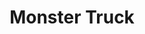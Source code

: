 ---
title: "Monster Truck"
summary: "Monster Truck are a Canadian hard rock band from Hamilton, Ontario"
image: "monster-truck.jpg"
apple_music_artist_url: "https://music.apple.com/gb/artist/monster-truck/466061729"
wikipedia_url: "none"
---